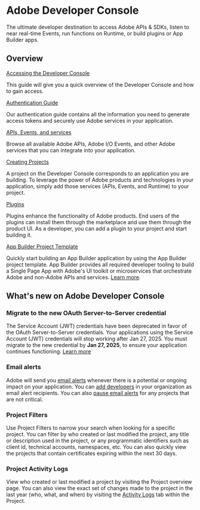 <HeroSimple slots="heading, text"/>

# Adobe Developer Console

The ultimate developer destination to access Adobe APIs & SDKs, listen to near real-time Events, run functions on Runtime, or build plugins or App Builder apps.

## Overview


<DiscoverBlock slots="link, text"/>

[Accessing the Developer Console](getting-started.md)

This guide will give you a quick overview of the Developer Console and how to gain access.


<DiscoverBlock slots="link, text"/>

[Authentication Guide](guides/authentication/index.md)

Our authentication guide contains all the information you need to generate access tokens and securely use Adobe services in your application.


<DiscoverBlock slots="link, text"/>

[APIs, Events, and services](guides/apis-and-services.md)

Browse all available Adobe APIs, Adobe I/O Events, and other Adobe services that you can integrate into your application.


<DiscoverBlock slots="link, text"/>

[Creating Projects](guides/projects/index.md)

A project on the Developer Console corresponds to an application you are building. To leverage the power of Adobe products and technologies in your application, simply add those services (APIs, Events, and Runtime) to your project.


<DiscoverBlock slots="link, text"/>  

[Plugins](guides/plugins/index.md)

Plugins enhance the functionality of Adobe products. End users of the plugins can install them through the marketplace and use them through the product UI. As a developer, you can add a plugin to your project and start building it. 


<DiscoverBlock slots="link, text"/>

[App Builder Project Template](guides/projects/projects-template.md)

Quickly start building an App Builder application by using the App Builder project template. App Builder provides all required developer tooling to build a Single Page App with Adobe's UI toolkit or microservices that orchestrate Adobe and non-Adobe APIs and services. [Learn more](https://developer.adobe.com/app-builder/).


## What's new on Adobe Developer Console

### Migrate to the new OAuth Server-to-Server credential

The Service Account (JWT) credentials have been deprecated in favor of the OAuth Server-to-Server credentials. Your applications using the Service Account (JWT) credentials will stop working after Jan 27, 2025. You must migrate to the new credential by **Jan 27, 2025**, to ensure your application continues functioning. [Learn more](./authentication/ServerToServerAuthentication/migration.md)


### Email alerts

Adobe will send you [email alerts](email-alerts/index.md) whenever there is a potential or ongoing impact on your application. You can [add developers](email-alerts/index.md#managing-email-alert-recipients-in-an-enterprise-organization) in your organization as email alert recipients. You can also [pause email alerts](email-alerts/index.md#managing-noisy-email-alerts) for any projects that are not critical.

### Project Filters

Use Project Filters to narrow your search when looking for a specific project. You can filter by who created or last modified the project, any title or description used in the project, or any programmatic identifiers such as client id, technical accounts, namespaces, etc. You can also quickly view the projects that contain certificates expiring within the next 30 days.

### Project Activity Logs

View who created or last modified a project by visiting the Project overview page. You can also view the exact set of changes made to the project in the last year (who, what, and when) by visiting the [Activity Logs](projects/index.md#view-a-projects-activity-log) tab within the Project.